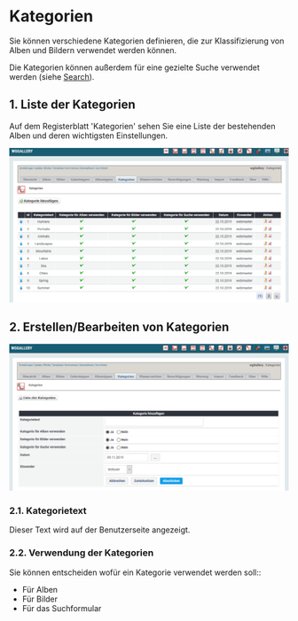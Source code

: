 # Kategorien

Sie können verschiedene Kategorien definieren, die zur Klassifizierung von Alben und Bildern verwendet werden können.

Die Kategorien können außerdem für eine gezielte Suche verwendet werden \(siehe [Search](categories.md)\).

## 1. Liste der Kategorien

Auf dem Registerblatt 'Kategorien' sehen Sie eine Liste der bestehenden Alben und deren wichtigsten Einstellungen.

![Liste der Kategorien](../../.gitbook/assets/categories1_de.png)

## 2. Erstellen/Bearbeiten von Kategorien

![Erstellen/Bearbeiten von Kategorien](../../.gitbook/assets/categories2_de.png)

### 2.1. Kategorietext

Dieser Text wird auf der Benutzerseite angezeigt.

### 2.2. Verwendung der Kategorien

Sie können entscheiden wofür ein Kategorie verwendet werden soll::

* Für Alben
* Für Bilder
* Für das Suchformular


